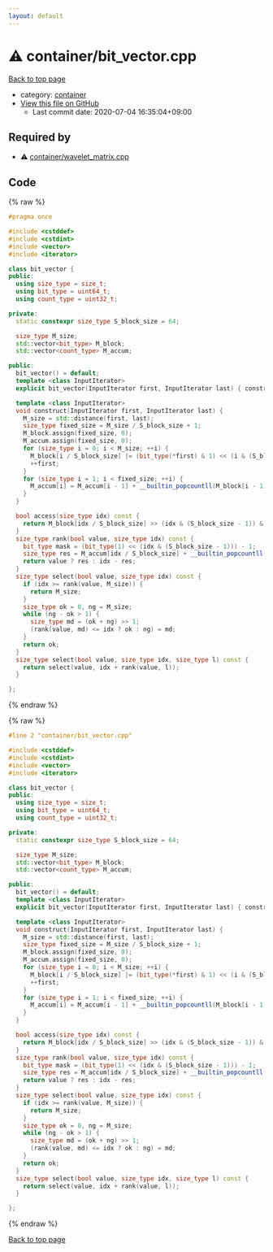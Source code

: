 ```yaml
---
layout: default
---
```


<!-- mathjax config similar to math.stackexchange -->
<script type="text/javascript" async
  src="https://cdnjs.cloudflare.com/ajax/libs/mathjax/2.7.5/MathJax.js?config=TeX-MML-AM_CHTML">
</script>
<script type="text/x-mathjax-config">
  MathJax.Hub.Config({
    TeX: { equationNumbers: { autoNumber: "AMS" }},
    tex2jax: {
      inlineMath: [ ['$','$'] ],
      processEscapes: true
    },
    "HTML-CSS": { matchFontHeight: false },
    displayAlign: "left",
    displayIndent: "2em"
  });
</script>

<script type="text/javascript" src="https://cdnjs.cloudflare.com/ajax/libs/jquery/3.4.1/jquery.min.js"></script>
<script src="https://cdn.jsdelivr.net/npm/jquery-balloon-js@1.1.2/jquery.balloon.min.js" integrity="sha256-ZEYs9VrgAeNuPvs15E39OsyOJaIkXEEt10fzxJ20+2I=" crossorigin="anonymous"></script>
<script type="text/javascript" src="../../assets/js/copy-button.js"></script>
<link rel="stylesheet" href="../../assets/css/copy-button.css" />


# :warning: container/bit_vector.cpp

<a href="../../index.html">Back to top page</a>

* category: <a href="../../index.html#5f0b6ebc4bea10285ba2b8a6ce78b863">container</a>
* <a href="{{ site.github.repository_url }}/blob/master/container/bit_vector.cpp">View this file on GitHub</a>
    - Last commit date: 2020-07-04 16:35:04+09:00




## Required by

* :warning: <a href="wavelet_matrix.cpp.html">container/wavelet_matrix.cpp</a>


## Code

<a id="unbundled"></a>
{% raw %}
```cpp
#pragma once

#include <cstddef>
#include <cstdint>
#include <vector>
#include <iterator>

class bit_vector {
public:
  using size_type = size_t;
  using bit_type = uint64_t;
  using count_type = uint32_t;

private:
  static constexpr size_type S_block_size = 64;

  size_type M_size;
  std::vector<bit_type> M_block;
  std::vector<count_type> M_accum;

public:
  bit_vector() = default;
  template <class InputIterator>
  explicit bit_vector(InputIterator first, InputIterator last) { construct(first, last); }

  template <class InputIterator>
  void construct(InputIterator first, InputIterator last) { 
    M_size = std::distance(first, last);
    size_type fixed_size = M_size / S_block_size + 1;
    M_block.assign(fixed_size, 0);
    M_accum.assign(fixed_size, 0);
    for (size_type i = 0; i < M_size; ++i) {
      M_block[i / S_block_size] |= (bit_type(*first) & 1) << (i & (S_block_size - 1));
      ++first;
    }
    for (size_type i = 1; i < fixed_size; ++i) {
      M_accum[i] = M_accum[i - 1] + __builtin_popcountll(M_block[i - 1]);
    }
  }

  bool access(size_type idx) const {
    return M_block[idx / S_block_size] >> (idx & (S_block_size - 1)) & 1;
  }
  size_type rank(bool value, size_type idx) const {
    bit_type mask = (bit_type(1) << (idx & (S_block_size - 1))) - 1;
    size_type res = M_accum[idx / S_block_size] + __builtin_popcountll(M_block[idx / S_block_size] & mask);
    return value ? res : idx - res;
  }
  size_type select(bool value, size_type idx) const {
    if (idx >= rank(value, M_size)) {
      return M_size;
    }
    size_type ok = 0, ng = M_size;
    while (ng - ok > 1) {
      size_type md = (ok + ng) >> 1;
      (rank(value, md) <= idx ? ok : ng) = md;
    }
    return ok;
  }
  size_type select(bool value, size_type idx, size_type l) const {
    return select(value, idx + rank(value, l));
  }

};

```
{% endraw %}

<a id="bundled"></a>
{% raw %}
```cpp
#line 2 "container/bit_vector.cpp"

#include <cstddef>
#include <cstdint>
#include <vector>
#include <iterator>

class bit_vector {
public:
  using size_type = size_t;
  using bit_type = uint64_t;
  using count_type = uint32_t;

private:
  static constexpr size_type S_block_size = 64;

  size_type M_size;
  std::vector<bit_type> M_block;
  std::vector<count_type> M_accum;

public:
  bit_vector() = default;
  template <class InputIterator>
  explicit bit_vector(InputIterator first, InputIterator last) { construct(first, last); }

  template <class InputIterator>
  void construct(InputIterator first, InputIterator last) { 
    M_size = std::distance(first, last);
    size_type fixed_size = M_size / S_block_size + 1;
    M_block.assign(fixed_size, 0);
    M_accum.assign(fixed_size, 0);
    for (size_type i = 0; i < M_size; ++i) {
      M_block[i / S_block_size] |= (bit_type(*first) & 1) << (i & (S_block_size - 1));
      ++first;
    }
    for (size_type i = 1; i < fixed_size; ++i) {
      M_accum[i] = M_accum[i - 1] + __builtin_popcountll(M_block[i - 1]);
    }
  }

  bool access(size_type idx) const {
    return M_block[idx / S_block_size] >> (idx & (S_block_size - 1)) & 1;
  }
  size_type rank(bool value, size_type idx) const {
    bit_type mask = (bit_type(1) << (idx & (S_block_size - 1))) - 1;
    size_type res = M_accum[idx / S_block_size] + __builtin_popcountll(M_block[idx / S_block_size] & mask);
    return value ? res : idx - res;
  }
  size_type select(bool value, size_type idx) const {
    if (idx >= rank(value, M_size)) {
      return M_size;
    }
    size_type ok = 0, ng = M_size;
    while (ng - ok > 1) {
      size_type md = (ok + ng) >> 1;
      (rank(value, md) <= idx ? ok : ng) = md;
    }
    return ok;
  }
  size_type select(bool value, size_type idx, size_type l) const {
    return select(value, idx + rank(value, l));
  }

};

```
{% endraw %}

<a href="../../index.html">Back to top page</a>

